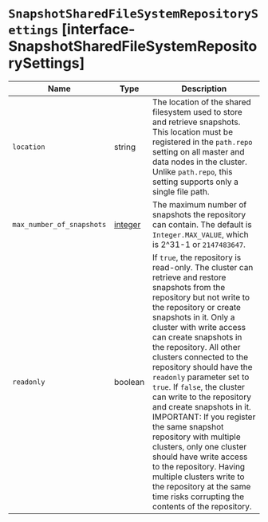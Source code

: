 # `SnapshotSharedFileSystemRepositorySettings` [interface-SnapshotSharedFileSystemRepositorySettings]

| Name | Type | Description |
| - | - | - |
| `location` | string | The location of the shared filesystem used to store and retrieve snapshots. This location must be registered in the `path.repo` setting on all master and data nodes in the cluster. Unlike `path.repo`, this setting supports only a single file path. |
| `max_number_of_snapshots` | [integer](./integer.md) | The maximum number of snapshots the repository can contain. The default is `Integer.MAX_VALUE`, which is 2^31-1 or `2147483647`. |
| `readonly` | boolean | If `true`, the repository is read-only. The cluster can retrieve and restore snapshots from the repository but not write to the repository or create snapshots in it. Only a cluster with write access can create snapshots in the repository. All other clusters connected to the repository should have the `readonly` parameter set to `true`. If `false`, the cluster can write to the repository and create snapshots in it. IMPORTANT: If you register the same snapshot repository with multiple clusters, only one cluster should have write access to the repository. Having multiple clusters write to the repository at the same time risks corrupting the contents of the repository. |
